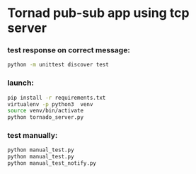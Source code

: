# Tornad pub-sub app using tcp server

### test response on correct message:
```bash
python -m unittest discover test
```
### launch:
```bash
pip install -r requirements.txt
virtualenv -p python3  venv
source venv/bin/activate
python tornado_server.py
```

### test manually: 
```bash
python manual_test.py
python manual_test.py
python manual_test_notify.py
```